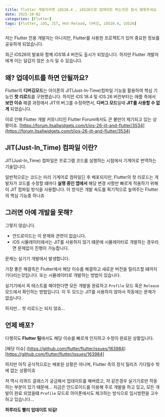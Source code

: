 ```yaml
---
title: flutter 개발자라면 iOS18.4 , iOS26으로 업데이트 하는것은 잠시 멈춰주세요
date: 2025-10-02
categories: [Flutter]
tags: [Flutter, iOS, JIT, Hot-Reload, 디버깅, iOS18.4, iOS26]
---
```

저는 Flutter 전용 개발자는 아니지만, Flutter를 사용한 프로젝트가 있어 중요한 정보를 공유하게 되었습니다.

최근 iOS26의 발표와 함꼐 iOS18.4 버전도 출시가 되었습니다. 하지만 Flutter 개발자에게 이는 달갑지 않은 소식 일 수 있습니다.

## 왜? 업데이트를 하면 안될까요?
Flutter의 **디버깅모드**는 아이폰의 JIT(Just-In-Time)컴파일 기능을 활용하여 핵심 기능인 **핫 리로드**를 구현헀습니다.
하지만 iOS 18.4 및 iOS 26 버전부터는 애플 측에서 **보안 이슈** 해결 과정에서 JIT의 버그를 수정하면서, **디버그 모드**일때 **JIT를 사용할 수 없게** 되었습니다.

이로 인해 Flutter 개발 커뮤니티인 Flutter Forum에서도 큰 불만이 제기되고 있는 상황이죠.
[https://forum.itsallwidgets.com/t/ios-26-jit-and-flutter/3534](https://forum.itsallwidgets.com/t/ios-26-jit-and-flutter/3534)

## JIT(Just-In_Time) 컴파일 이란?
JIT(Just-In_Time) 컴파일은 프로그램 코드를 실행하는 시점에서 기계어로 번역하는 기술입니다.

일반적으로는 코드는 미리 기계어로 컴파일딘 후 배포되지만, Flutter의 핫 리로드는 개발자가 코드를 수정할 떄마다 **실행 중인 앱에서** 해당 변경 사항만 빠르게 적용하기 위해 이 JIT 컴파일 방식을 사용합니다. 이 방식은 개발 속도를 획기적으로 높여주는 Flutter의 핵심 기능중 하나죠

## 그러면 아예 개발을 못해?
그렇지 않습니다.
- 안드로이드는 이 문제와 관련이 없습니다.
- iOS 시뮬레이터에서는 JIT를 사용하지 않기 떄문에 시뮬레이터로 개발하는 경우라면 문제없이 진행이 가능합니다.

문제는 실기기 개발에서 발생합니다.

가장 좋은 해결측은 Flutter에서 해당 이슈를 해결하고 새로운 버전을 릴리즈할 떄까지 기다리는것입니다. 또는 시뮬레이터로 개발하는 방법이 있습니다.

실기기에서 꼭 테스트를 해야한다면 모든 개발을 완료하고 `Profile` 모드 혹은 `Release` 모드에서 확인하는 방법입니다. 이 두 모드는 JIT를 사용하지 않아서 작동에는 문제가 없습니다.

하지만... 핫 리로드는 되지 않죠...

## 언제 배포?
다행히도 **Flutter 팀**에서도 해당 이슈를 빠르게 인지하고 수정이 완료된 상황입니다.

[해당 이슈]
(https://github.com/flutter/flutter/issues/163984)[https://github.com/flutter/flutter/issues/163984]

하지만 아직 공식적으로는 배포된 상황은 아니며, Flutter 측의 정식 릴리즈 기다릴수 밖에 없는 상황이죠

저 역시 리퀴드 글래스가 궁금해서 업데이트를 해버렸고, 저 같은경우 실기기로만 작동하는 부분이 있기 떄문에...
지금은 안드로이드를 이용해 주로 개발을 하고 있고, 모든 개발이 완료 되었을떄 `Profile` 모드로 아이폰에서도 체크하는 방식으로 임시방편을 고수하고 있습니다...

**하루라도 빨리 업데이트 되길!**